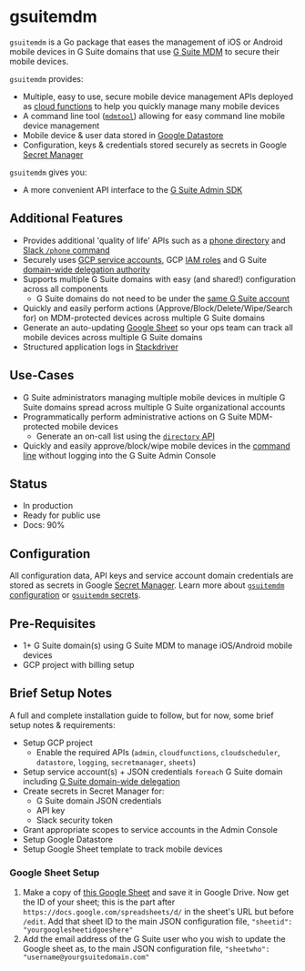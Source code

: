 # gsuitemdm
`gsuitemdm` is a Go package that eases the management of iOS or Android mobile devices in G Suite domains that use [G Suite MDM](https://support.google.com/a/answer/1734200?hl=en) to secure their mobile devices.

`gsuitemdm` provides:
* Multiple, easy to use, secure mobile device management APIs deployed as [cloud functions](https://github.com/rickt/gsuitemdm/tree/master/cloudfunctions/) to help you quickly manage many mobile devices 
* A command line tool ([`mdmtool`](https://github.com/rickt/gsuitemdm/tree/master/mdmtool)) allowing for easy command line mobile device management
* Mobile device & user data stored in [Google Datastore](https://cloud.google.com/datastore/docs/)
* Configuration, keys & credentials stored securely as secrets in Google [Secret Manager](https://cloud.google.com/secret-manager/docs/)

`gsuitemdm` gives you:
* A more convenient API interface to the [G Suite Admin SDK](https://developers.google.com/admin-sdk)

## Additional Features ##
* Provides additional 'quality of life' APIs such as a [phone directory](https://github.com/rickt/gsuitemdm/tree/master/cloudfunctions/directory) and [Slack `/phone` command](https://github.com/rickt/gsuitemdm/tree/master/cloudfunctions/directory)
* Securely uses [GCP service accounts](https://developers.google.com/identity/protocols/OAuth2ServiceAccount), GCP [IAM roles](https://cloud.google.com/iam/docs/overview) and G Suite [domain-wide delegation authority](https://gsuite-developers.googleblog.com/2012/11/domain-wide-delegation-of-authority-and.html)
* Supports multiple G Suite domains with easy (and shared!) configuration across all components
  * G Suite domains do not need to be under the [same G Suite account](https://support.google.com/a/answer/182081?hl=en)
* Quickly and easily perform actions (Approve/Block/Delete/Wipe/Search for) on MDM-protected devices across multiple G Suite domains
* Generate an auto-updating [Google Sheet](https://github.com/rickt/gsuitemdm/tree/master/cloudfunctions/updatesheet) so your ops team can track all mobile devices across multiple G Suite domains
* Structured application logs in [Stackdriver](https://cloud.google.com/logging/)

## Use-Cases ##
* G Suite administrators managing multiple mobile devices in multiple G Suite domains spread across multiple G Suite organizational accounts
* Programmatically perform administrative actions on G Suite MDM-protected mobile devices 
  * Generate an on-call list using the [`directory` API](https://github.com/rickt/gsuitemdm/tree/master/cloudfunctions/directory)
* Quickly and easily approve/block/wipe mobile devices in the [command line](https://github.com/rickt/gsuitemdm/tree/master/mdmtool) without logging into the G Suite Admin Console

## Status
* In production
* Ready for public use
* Docs: 90%

## Configuration ##
All configuration data, API keys and service account domain credentials are stored as secrets in Google [Secret Manager](https://cloud.google.com/secret-manager/docs/). Learn more about [`gsuitemdm` configuration](https://github.com/rickt/gsuitemdm/tree/master/cloudfunctions#configuration) or [`gsuitemdm` secrets](https://github.com/rickt/gsuitemdm/tree/master/cloudfunctions#configuration-secrets).

## Pre-Requisites ##
* 1+ G Suite domain(s) using G Suite MDM to manage iOS/Android mobile devices
* GCP project with billing setup

## Brief Setup Notes
A full and complete installation guide to follow, but for now, some brief setup notes & requirements: 

* Setup GCP project 
  * Enable the required APIs (`admin`, `cloudfunctions`, `cloudscheduler`, `datastore`, `logging`, `secretmanager`, `sheets`)
* Setup service account(s) + JSON credentials `foreach` G Suite domain including [G Suite domain-wide delegation](https://developers.google.com/admin-sdk/directory/v1/guides/delegation)
* Create secrets in Secret Manager for: 
  * G Suite domain JSON credentials
  * API key
  * Slack security token
* Grant appropriate scopes to service accounts in the Admin Console
* Setup Google Datastore
* Setup Google Sheet template to track mobile devices

### Google Sheet Setup
1. Make a copy of [this Google Sheet](https://update.url) and save it in Google Drive. Now get the ID of your sheet; this is the part after `https://docs.google.com/spreadsheets/d/` in the sheet's URL but before `/edit`. Add that sheet ID to the main JSON configuration file, `"sheetid": "yourgooglesheetidgoeshere"`
2. Add the email address of the G Suite user who you wish to update the Google sheet as, to the main JSON configuration file, `"sheetwho": "username@yourgsuitedomain.com"`

